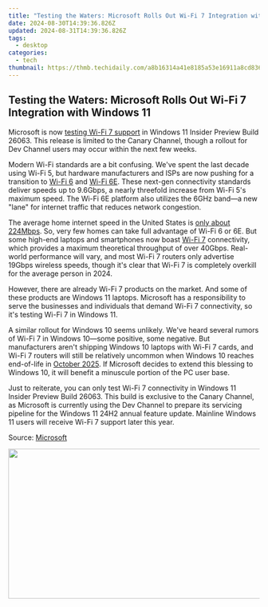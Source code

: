 ```yaml
---
title: "Testing the Waters: Microsoft Rolls Out Wi-Fi 7 Integration with Windows 11"
date: 2024-08-30T14:39:36.826Z
updated: 2024-08-31T14:39:36.826Z
tags:
  - desktop
categories:
  - tech
thumbnail: https://thmb.techidaily.com/a8b16314a41e8185a53e16911a8cd83652896b6771ffcd18a8d5ccdaa894f672.jpg
---
```


## Testing the Waters: Microsoft Rolls Out Wi-Fi 7 Integration with Windows 11

Microsoft is now [testing Wi-Fi 7 support](https://blogs.windows.com/windows-insider/2024/02/22/announcing-windows-11-insider-preview-build-26063-canary-channel/) in Windows 11 Insider Preview Build 26063\. This release is limited to the Canary Channel, though a rollout for Dev Channel users may occur within the next few weeks.

 Modern Wi-Fi standards are a bit confusing. We've spent the last decade using Wi-Fi 5, but hardware manufacturers and ISPs are now pushing for a transition to [Wi-Fi 6](https://fake-location.techidaily.com/how-to-change-spotify-location-after-moving-to-another-country-on-vivo-s17-drfone-by-drfone-virtual-android/) and [Wi-Fi 6E](https://youtube-sure.techidaily.com/024-approved-the-top-20-gags-and-laughter-on-youtube-for-downtime-delight/). These next-gen connectivity standards deliver speeds up to 9.6Gbps, a nearly threefold increase from Wi-Fi 5's maximum speed. The Wi-Fi 6E platform also utilizes the 6GHz band—a new "lane" for internet traffic that reduces network congestion.

 The average home internet speed in the United States is [only about 224Mbps](https://www.allconnect.com/blog/us-internet-speeds-globally). So, very few homes can take full advantage of Wi-Fi 6 or 6E. But some high-end laptops and smartphones now boast [Wi-Fi 7](https://youtube-lab.techidaily.com/024-approved-vogue-videos-compiling-free-youtube-channel-frames/) connectivity, which provides a maximum theoretical throughput of over 40Gbps. Real-world performance will vary, and most Wi-Fi 7 routers only advertise 19Gbps wireless speeds, though it's clear that Wi-Fi 7 is completely overkill for the average person in 2024.

 However, there are already Wi-Fi 7 products on the market. And some of these products are Windows 11 laptops. Microsoft has a responsibility to serve the businesses and individuals that demand Wi-Fi 7 connectivity, so it's testing Wi-Fi 7 in Windows 11.

 A similar rollout for Windows 10 seems unlikely. We've heard several rumors of Wi-Fi 7 in Windows 10—some positive, some negative. But manufacturers aren't shipping Windows 10 laptops with Wi-Fi 7 cards, and Wi-Fi 7 routers will still be relatively uncommon when Windows 10 reaches end-of-life in [October 2025](https://extra-information.techidaily.com/elite-monitors-elevate-photo-editing-find-the-best/). If Microsoft decides to extend this blessing to Windows 10, it will benefit a minuscule portion of the PC user base.

 Just to reiterate, you can only test Wi-Fi 7 connectivity in Windows 11 Insider Preview Build 26063\. This build is exclusive to the Canary Channel, as Microsoft is currently using the Dev Channel to prepare its servicing pipeline for the Windows 11 24H2 annual feature update. Mainline Windows 11 users will receive Wi-Fi 7 support later this year.

 Source: [Microsoft](https://blogs.windows.com/windows-insider/2024/02/22/announcing-windows-11-insider-preview-build-26063-canary-channel/)

<ins class="adsbygoogle"
     style="display:block"
     data-ad-format="autorelaxed"
     data-ad-client="ca-pub-7571918770474297"
     data-ad-slot="1223367746"></ins>



<ins class="adsbygoogle"
     style="display:block"
     data-ad-client="ca-pub-7571918770474297"
     data-ad-slot="8358498916"
     data-ad-format="auto"
     data-full-width-responsive="true"></ins>



<!-- affiliate ads begin -->
<a href="https://aofit.pxf.io/c/5597632/1399701/16396" target="_top" id="1399701"><img src="//a.impactradius-go.com/display-ad/16396-1399701" border="0" alt="" width="960" height="300"/></a><img height="0" width="0" src="https://imp.pxf.io/i/5597632/1399701/16396" style="position:absolute;visibility:hidden;" border="0" />
<!-- affiliate ads end -->